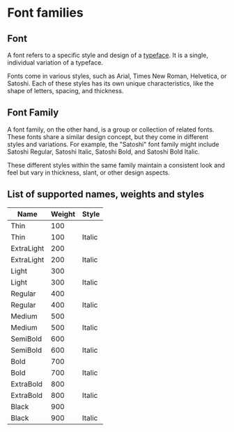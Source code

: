 # Font families

## Font

A font refers to a specific style and design of a [typeface](https://en.wikipedia.org/wiki/Typeface). It is a single, individual variation of a typeface. 

Fonts come in various styles, such as Arial, Times New Roman, Helvetica, or Satoshi. Each of these styles has its own unique characteristics, like the shape of letters, spacing, and thickness.

## Font Family

A font family, on the other hand, is a group or collection of related fonts. These fonts share a similar design concept, but they come in different styles and variations. For example, the "Satoshi" font family might include Satoshi Regular, Satoshi Italic, Satoshi Bold, and Satoshi Bold Italic. 

These different styles within the same family maintain a consistent look and feel but vary in thickness, slant, or other design aspects.

## List of supported names, weights and styles

| Name | Weight | Style |
|---|---|---|
| Thin | 100 | | 
| Thin | 100 | Italic |
| ExtraLight | 200 |  |
| ExtraLight | 200 | Italic |
| Light | 300 |  |
| Light | 300 | Italic |
| Regular | 400 |  |
| Regular | 400 | Italic |
| Medium | 500 |  |
| Medium | 500 | Italic |
| SemiBold | 600 |  |
| SemiBold | 600 | Italic |
| Bold | 700 |  |
| Bold | 700 | Italic |
| ExtraBold | 800 |  |
| ExtraBold | 800 | Italic |
| Black | 900 |  |
Black | 900 | Italic |